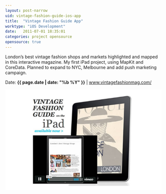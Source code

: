```yaml
---
layout: post-narrow
uid: vintage-fashion-guide-ios-app
title:  "Vintage Fashion Guide App"
worktype: "iOS Development"
date:   2011-07-01 18:35:01
categories: project opensource
opensource: true
---
```


<p>
	London’s best vintage fashion shops and markets highlighted and mapped in this interactive magazine. My first iPad project, using MapKit and CoreData. Planned to expand to NYC, Melbourne and add push marketing campaign.
</p>

<p class="meta">Date: <strong>{{ page.date | date: "%b %Y" }}</strong> | <a href="http://www.vintagefashionmag.com/">www.vintagefashionmag.com/</a></p>

<div class="showcase">
	<img src="/img/vintage-fashion-guide-ios-app/vintage-fashion-mag-london.jpg" alt="vintage-fashion-mag-london">
</div>